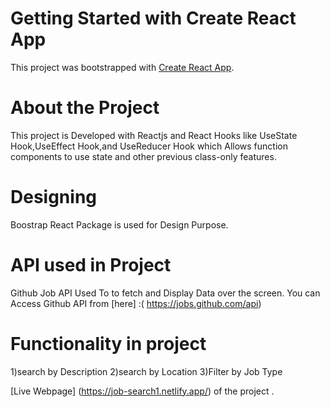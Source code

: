 # Getting Started with Create React App

This project was bootstrapped with [Create React App](https://github.com/facebook/create-react-app).

# About the Project

This project is Developed with Reactjs and React Hooks like UseState Hook,UseEffect Hook,and UseReducer Hook  which Allows function components to use state and other previous class-only features.

# Designing

Boostrap React Package is used for Design Purpose.


# API used in Project

Github Job API Used To to fetch and Display Data over the screen.
You can Access Github API from [here] :( https://jobs.github.com/api)


# Functionality in project

1)search by Description
2)search by Location
3)Filter by Job Type


[Live Webpage] (https://job-search1.netlify.app/)  of the project .






